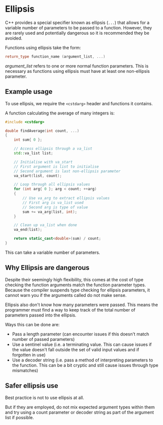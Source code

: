 # Ellipsis

C++ provides a special specifier known as ellipsis (`...`) that allows for a variable number of parameters to be passed to a function.
However, they are rarely used and potentially dangerous so it is recommended they be avoided.

Functions using ellipsis take the form:
```cpp
return_type function_name (argument_list, ...)
```

*argument_list* refers to one or more normal function parameters.
This is necessary as functions using ellipsis must have at least one non-ellipsis parameter.

## Example usage

To use ellipsis, we require the `<cstdarg>` header and functions it contains.

A function calculating the average of many integers is:
```cpp
#include <cstdarg>

double findAverage(int count, ...)
{
    int sum{ 0 };

    // Access ellipsis through a va_list
    std::va_list list;

    // Initialise with va_start
    // First argument is list to initialise
    // Second argument is last non-ellipsis parameter
    va_start(list, count);

    // Loop through all ellipsis values
    for (int arg{ 0 }; arg < count; ++arg)
    {
        // Use va_arg to extract ellipsis values
        // First arg is va_list used
        // Second arg is type of value
        sum += va_arg(list, int);
    }

    // Clean up va_list when done
    va_end(list);

    return static_cast<double>(sum) / count;
}
```

This can take a variable number of parameters.

## Why Ellipsis are dangerous

Despite their seemingly high flexibility, this comes at the cost of type checking the function arguments match the function parameter types.
Because the compiler suspends type checking for ellipsis parameters, it cannot warn you if the arguments called do not make sense.

Ellipsis also don't know how many parameters were passed.
This means the programmer must find a way to keep track of the total number of parameters passed into the ellipsis.

Ways this can be done are:
- Pass a length parameter (can encounter issues if this doesn't match number of passed parameters)
- Use a sentinel value (i.e. a terminating value. This can cause issues if the value doesn't fall outside the set of valid input values and if forgotten in use)
- Use a decoder string (i.e. pass a method of interpreting parameters to the function. This can be a bit cryptic and still cause issues through type mismatches)

## Safer ellipsis use

Best practice is not to use ellipsis at all.

But if they are employed, do not mix expected argument types within them and try using a count parameter or decoder string as part of the argument list if possible.
